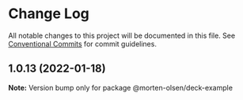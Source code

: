 # Change Log

All notable changes to this project will be documented in this file.
See [Conventional Commits](https://conventionalcommits.org) for commit guidelines.

## 1.0.13 (2022-01-18)

**Note:** Version bump only for package @morten-olsen/deck-example
